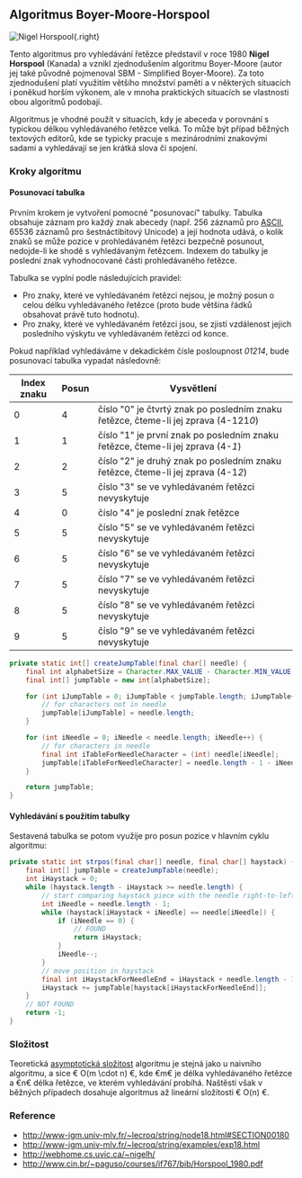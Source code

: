 ## Algoritmus Boyer-Moore-Horspool

![Nigel Horspool](http://www.csc.uvic.ca/dm_images/150x212/Nigel_150x212.png){.right}

Tento algoritmus pro vyhledávání řetězce představil v roce 1980 **Nigel Horspool** (Kanada) a vznikl zjednodušením algoritmu Boyer-Moore (autor jej také původně pojmenoval SBM - Simplified Boyer-Moore). Za toto zjednodušení platí využitím většího množství paměti a v některých situacích i poněkud horším výkonem, ale v mnoha praktických situacích se vlastnosti obou algoritmů podobají.

Algoritmus je vhodné použít v situacích, kdy je abeceda v porovnání s typickou délkou vyhledávaného řetězce velká. To může být případ běžných textových editorů, kde se typicky pracuje s mezinárodními znakovými sadami a vyhledávají se jen krátká slova či spojení.

### Kroky algoritmu

#### Posunovací tabulka

Prvním krokem je vytvoření pomocné "posunovací" tabulky. Tabulka obsahuje záznam pro každý znak abecedy (např. 256 záznamů pro [ASCII](wiki/ascii), 65536 záznamů pro šestnáctibitový Unicode) a její hodnota udává, o kolik znaků se může pozice v prohledávaném řetězci bezpečně posunout, nedojde-li ke shodě s vyhledávaným řetězcem. Indexem do tabulky je poslední znak vyhodnocované části prohledávaného řetězce.

Tabulka se vyplní podle následujících pravidel: 

- Pro znaky, které ve vyhledávaném řetězci nejsou, je možný posun o celou délku vyhledávaného řetězce (proto bude většina řádků obsahovat právě tuto hodnotu).
- Pro znaky, které ve vyhledávaném řetězci jsou, se zjistí vzdálenost jejich posledního výskytu ve vyhledávaném řetězci od konce.

Pokud například vyhledáváme v dekadickém čísle posloupnost *01214*, bude posunovací tabulka vypadat následovně:

| Index znaku | Posun | Vysvětlení
|---|---|---
| 0 | 4 | číslo "0" je čtvrtý znak po posledním znaku řetězce, čteme-li jej zprava (4-121*0*)
| 1 | 1 | číslo "1" je první znak po posledním znaku řetězce, čteme-li jej zprava (4-*1*)
| 2 | 2 | číslo "2" je druhý znak po posledním znaku řetězce, čteme-li jej zprava (4-1*2*)
| 3 | 5 | číslo "3" se ve vyhledávaném řetězci nevyskytuje
| 4 | 0 | číslo "4" je poslední znak řetězce
| 5 | 5 | číslo "5" se ve vyhledávaném řetězci nevyskytuje
| 6 | 5 | číslo "6" se ve vyhledávaném řetězci nevyskytuje
| 7 | 5 | číslo "7" se ve vyhledávaném řetězci nevyskytuje
| 8 | 5 | číslo "8" se ve vyhledávaném řetězci nevyskytuje
| 9 | 5 | číslo "9" se ve vyhledávaném řetězci nevyskytuje

```java
private static int[] createJumpTable(final char[] needle) {
    final int alphabetSize = Character.MAX_VALUE - Character.MIN_VALUE + 1;
    final int[] jumpTable = new int[alphabetSize];

    for (int iJumpTable = 0; iJumpTable < jumpTable.length; iJumpTable++) {
        // for characters not in needle
        jumpTable[iJumpTable] = needle.length;
    }

    for (int iNeedle = 0; iNeedle < needle.length; iNeedle++) {
        // for characters in needle
        final int iTableForNeedleCharacter = (int) needle[iNeedle];
        jumpTable[iTableForNeedleCharacter] = needle.length - 1 - iNeedle;
    }

    return jumpTable;
}
```

#### Vyhledávání s použitím tabulky

Sestavená tabulka se potom využije pro posun pozice v hlavním cyklu algoritmu:

```java
private static int strpos(final char[] needle, final char[] haystack) {
    final int[] jumpTable = createJumpTable(needle);
    int iHaystack = 0;
    while (haystack.length - iHaystack >= needle.length) {
        // start comparing haystack piece with the needle right-to-left
        int iNeedle = needle.length - 1;
        while (haystack[iHaystack + iNeedle] == needle[iNeedle]) {
            if (iNeedle == 0) {
                // FOUND
                return iHaystack;
            }
            iNeedle--;
        }
        // move position in haystack
        final int iHaystackForNeedleEnd = iHaystack + needle.length - 1;
        iHaystack += jumpTable[haystack[iHaystackForNeedleEnd]];
    }
    // NOT FOUND
    return -1;
}
```

### Složitost

Teoretická [asymptotická složitost](wiki/asymptoticka-slozitost) algoritmu je stejná jako u naivního algoritmu, a sice € O(m \cdot n) €, kde €m€ je délka vyhledávaného řetězce a €n€ délka řetězce, ve kterém vyhledávání probíhá. Naštěstí však v běžných případech dosahuje algoritmus až lineární složitosti € O(n) €.

### Reference

- http://www-igm.univ-mlv.fr/~lecroq/string/node18.html#SECTION00180
- http://www-igm.univ-mlv.fr/~lecroq/string/examples/exp18.html
- http://webhome.cs.uvic.ca/~nigelh/
- http://www.cin.br/~paguso/courses/if767/bib/Horspool_1980.pdf
